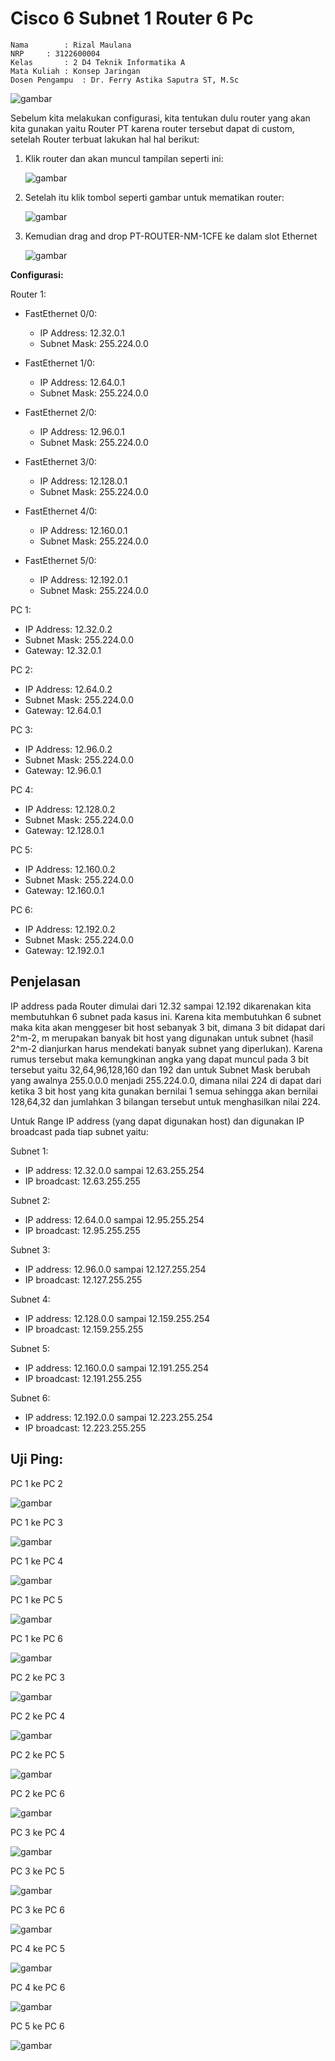 # Cisco 6 Subnet 1 Router 6 Pc

    Nama		: Rizal Maulana
    NRP		: 3122600004
    Kelas		: 2 D4 Teknik Informatika A
    Mata Kuliah	: Konsep Jaringan
    Dosen Pengampu	: Dr. Ferry Astika Saputra ST, M.Sc

![gambar](assets/cisco2.png)


Sebelum kita melakukan configurasi, kita tentukan dulu router yang akan kita gunakan yaitu Router PT karena router tersebut dapat di custom, setelah Router terbuat lakukan hal hal berikut:

1. Klik router dan akan muncul tampilan seperti ini:
   
   ![gambar](assets/physicalrouter.PNG)

2. Setelah itu klik tombol seperti gambar untuk mematikan router:

   ![gambar](assets/shutdown.PNG)

3. Kemudian drag and drop PT-ROUTER-NM-1CFE ke dalam slot Ethernet

   ![gambar](assets/slotEthernet.PNG)

**Configurasi:**


Router 1:

- FastEthernet 0/0:
  
  - IP Address: 12.32.0.1
  - Subnet Mask: 255.224.0.0
    
- FastEthernet 1/0:
  
  - IP Address: 12.64.0.1
  - Subnet Mask: 255.224.0.0
    
- FastEthernet 2/0:
  
  - IP Address: 12.96.0.1
  - Subnet Mask: 255.224.0.0
    
- FastEthernet 3/0:
  
  - IP Address: 12.128.0.1
  - Subnet Mask: 255.224.0.0
    
- FastEthernet 4/0:
  
  - IP Address: 12.160.0.1
  - Subnet Mask: 255.224.0.0
    
- FastEthernet 5/0:
  
  - IP Address: 12.192.0.1
  - Subnet Mask: 255.224.0.0
    

PC 1:

- IP Address: 12.32.0.2
- Subnet Mask: 255.224.0.0
- Gateway: 12.32.0.1

PC 2:

- IP Address: 12.64.0.2
- Subnet Mask: 255.224.0.0
- Gateway: 12.64.0.1

PC 3:

- IP Address: 12.96.0.2
- Subnet Mask: 255.224.0.0
- Gateway: 12.96.0.1

PC 4:

- IP Address: 12.128.0.2
- Subnet Mask: 255.224.0.0
- Gateway: 12.128.0.1

PC 5:

- IP Address: 12.160.0.2
- Subnet Mask: 255.224.0.0
- Gateway: 12.160.0.1

PC 6:

- IP Address: 12.192.0.2
- Subnet Mask: 255.224.0.0
- Gateway: 12.192.0.1


## Penjelasan

IP address pada Router dimulai dari 12.32 sampai 12.192 dikarenakan kita membutuhkan 6 subnet pada kasus ini. Karena kita membutuhkan 6 subnet maka kita akan menggeser bit host sebanyak 3 bit, dimana 3 bit didapat dari 2^m-2, m merupakan banyak bit host yang digunakan untuk subnet (hasil 2^m-2 dianjurkan harus mendekati banyak subnet yang diperlukan). Karena rumus tersebut maka kemungkinan angka yang dapat muncul pada 3 bit tersebut yaitu 32,64,96,128,160 dan 192 dan untuk Subnet Mask berubah yang awalnya 255.0.0.0 menjadi 255.224.0.0, dimana nilai 224 di dapat dari ketika 3 bit host yang kita gunakan bernilai 1 semua sehingga akan bernilai 128,64,32 dan jumlahkan 3 bilangan tersebut untuk menghasilkan nilai 224.

Untuk Range IP address (yang dapat digunakan host) dan digunakan IP broadcast pada tiap subnet yaitu:

Subnet 1:

- IP address: 12.32.0.0 sampai 12.63.255.254
- IP broadcast: 12.63.255.255

Subnet 2:

- IP address: 12.64.0.0 sampai 12.95.255.254
- IP broadcast: 12.95.255.255

Subnet 3:

- IP address: 12.96.0.0 sampai 12.127.255.254
- IP broadcast: 12.127.255.255
  
Subnet 4:

- IP address: 12.128.0.0 sampai 12.159.255.254
- IP broadcast: 12.159.255.255

Subnet 5:

- IP address: 12.160.0.0 sampai 12.191.255.254
- IP broadcast: 12.191.255.255

Subnet 6:

- IP address: 12.192.0.0 sampai 12.223.255.254
- IP broadcast: 12.223.255.255



## Uji Ping:

PC 1 ke PC 2 

![gambar](assets/pc1kepc2.PNG)

PC 1 ke PC 3 

![gambar](assets/pc1kepc3.PNG)


PC 1 ke PC 4 

![gambar](assets/pc1kepc4.PNG)


PC 1 ke PC 5 

![gambar](assets/pc1kepc5.PNG)


PC 1 ke PC 6 

![gambar](assets/pc1kepc6.PNG)


PC 2 ke PC 3 

![gambar](assets/pc2kepc3.PNG)


PC 2 ke PC 4 

![gambar](assets/pc2kepc4.PNG)


PC 2 ke PC 5 

![gambar](assets/pc2kepc5.PNG)


PC 2 ke PC 6 

![gambar](assets/pc2kepc6.PNG)


PC 3 ke PC 4 

![gambar](assets/pc3kepc4.PNG)


PC 3 ke PC 5 

![gambar](assets/pc3kepc5.PNG)


PC 3 ke PC 6 

![gambar](assets/pc3kepc6.PNG)


PC 4 ke PC 5 

![gambar](assets/pc4kepc5.PNG)


PC 4 ke PC 6 

![gambar](assets/pc4kepc6.PNG)


PC 5 ke PC 6 

![gambar](assets/pc5kepc6.PNG)





